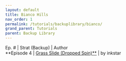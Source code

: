 ```yaml
---
layout: default
title: Bianco Hills
nav_order: 1
permalink: /tutorials/backuplibrary/bianco/
grand_parent: Tutorials
parent: Backup Library
---
```

Ep. # | Strat (Backup) | Author  
**Episode 4 | [Grass Slide (Dropped Spin)**](https://www.twitch.tv/inkstar/clip/ObservantPeacefulDiamondRaccAttack-y8pFrcdgyeadMPio) | by inkstar
